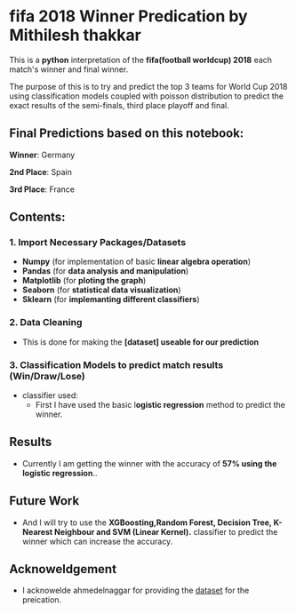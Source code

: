 # fifa 2018 Winner Predication by Mithilesh thakkar
This is a **python** interpretation of the **fifa(football worldcup) 2018** each match's winner and final winner.

The purpose of this is to try and predict the top 3 teams for World Cup 2018 using classification models coupled with poisson distribution to predict the exact results of the semi-finals, third place playoff and final. 

## **Final Predictions based on this notebook:**

**Winner**: Germany

**2nd Place**: Spain

**3rd Place**: France

## **Contents:**

### **1. Import Necessary Packages/Datasets** 
- **Numpy** (for implementation of basic **linear algebra operation**)
- **Pandas** (for **data analysis and manipulation**)
- **Matplotlib** (for **ploting the graph**)
- **Seaborn** (for **statistical data visualization**)
- **Sklearn** (for **implemanting different classifiers**)

### **2. Data Cleaning**
- This is done for making the **[dataset] useable for our prediction**

### **3. Classification Models to predict match results (Win/Draw/Lose)**
- classifier used:
  - First I have used the basic l**ogistic regression** method to predict the winner.
  
## Results
- Currently I am getting the winner with the accuracy of **57% using the logistic regression**..

## Future Work
- And I will try to use the **XGBoosting,Random Forest, Decision Tree, K-Nearest Neighbour and SVM (Linear Kernel).** classifier to predict the winner which can increase the accuracy.

## Acknoweldgement
- I acknowelde ahmedelnaggar for providing the [dataset]() for the preication.
